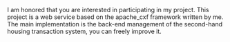 I am honored that you are interested in participating in my project. 
This project is a web service based on the apache_cxf framework written by me. 
The main implementation is the back-end management of the second-hand housing transaction system, you can freely improve it.
